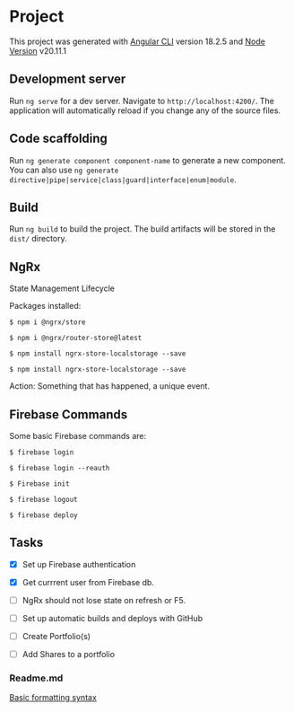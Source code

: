# Project

This project was generated with [Angular CLI](https://github.com/angular/angular-cli) version 18.2.5 and [Node Version](https://nodejs.org/en/blog/release/v20.11.1) v20.11.1

## Development server

Run `ng serve` for a dev server. Navigate to `http://localhost:4200/`. The application will automatically reload if you change any of the source files.

## Code scaffolding

Run `ng generate component component-name` to generate a new component. You can also use `ng generate directive|pipe|service|class|guard|interface|enum|module`.

## Build

Run `ng build` to build the project. The build artifacts will be stored in the `dist/` directory.


## NgRx 

State Management Lifecycle

Packages installed: 

```
$ npm i @ngrx/store

$ npm i @ngrx/router-store@latest

$ npm install ngrx-store-localstorage --save

$ npm install ngrx-store-localstorage --save
```



Action: Something that has happened, a unique event. 


## Firebase Commands 

Some basic Firebase commands are:

```
$ firebase login

$ firebase login --reauth

$ Firebase init

$ firebase logout

$ firebase deploy
```



## Tasks

- [x] Set up Firebase authentication

- [x] Get currrent user from Firebase db. 

- [ ] NgRx should not lose state on refresh or F5. 

- [ ] Set up automatic builds and deploys with GitHub

- [ ] Create Portfolio(s)

- [ ] Add Shares to a portfolio




### Readme.md 

[Basic formatting syntax](https://docs.github.com/en/get-started/writing-on-github/getting-started-with-writing-and-formatting-on-github/basic-writing-and-formatting-syntax)

